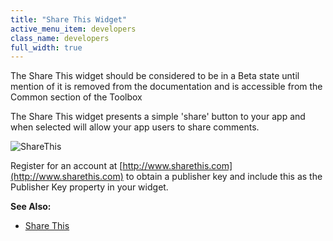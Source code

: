 ```yaml
---
title: "Share This Widget"
active_menu_item: developers
class_name: developers
full_width: true
---
```



The Share This widget should be considered to be in a Beta state until mention of it is removed from the documentation and is accessible from the Common section of the Toolbox

The Share This widget presents a simple 'share' button to your app and when selected will allow your app users to share comments.

![ShareThis](/img/docs/sharethis.zoom77.png)

Register for an account at [http://www.sharethis.com](http://www.sharethis.com) to obtain a publisher key and include this as the Publisher Key property in your widget.

**See Also:**

 - [Share This](../../../widget-properties-events/beta/share-this)

